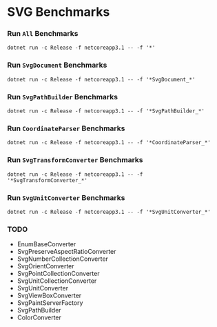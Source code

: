 # SVG Benchmarks

### Run `All` Benchmarks

```
dotnet run -c Release -f netcoreapp3.1 -- -f '*'
```

### Run `SvgDocument` Benchmarks

```
dotnet run -c Release -f netcoreapp3.1 -- -f '*SvgDocument_*'
```

### Run `SvgPathBuilder` Benchmarks

```
dotnet run -c Release -f netcoreapp3.1 -- -f '*SvgPathBuilder_*'
```

### Run `CoordinateParser` Benchmarks

```
dotnet run -c Release -f netcoreapp3.1 -- -f '*CoordinateParser_*'
```

### Run `SvgTransformConverter` Benchmarks

```
dotnet run -c Release -f netcoreapp3.1 -- -f '*SvgTransformConverter_*'
```

### Run `SvgUnitConverter` Benchmarks

```
dotnet run -c Release -f netcoreapp3.1 -- -f '*SvgUnitConverter_*'
```


### TODO

- EnumBaseConverter
- SvgPreserveAspectRatioConverter
- SvgNumberCollectionConverter
- SvgOrientConverter
- SvgPointCollectionConverter
- SvgUnitCollectionConverter
- SvgUnitConverter
- SvgViewBoxConverter
- SvgPaintServerFactory
- SvgPathBuilder
- ColorConverter
